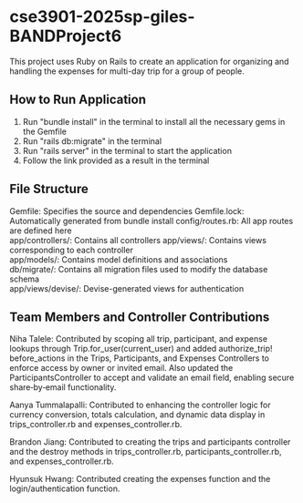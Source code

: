 # cse3901-2025sp-giles-BANDProject6

This project uses Ruby on Rails to create an application for organizing and handling the expenses for multi-day trip for a group of people.

## How to Run Application

1) Run "bundle install" in the terminal to install all the necessary gems in the Gemfile
2) Run "rails db:migrate" in the terminal
3) Run "rails server" in the terminal to start the application
4) Follow the link provided as a result in the terminal

## File Structure

Gemfile: Specifies the source and dependencies
Gemfile.lock: Automatically generated from bundle install
config/routes.rb: All app routes are defined here  
app/controllers/: Contains all controllers
app/views/: Contains views corresponding to each controller  
app/models/: Contains model definitions and associations  
db/migrate/: Contains all migration files used to modify the database schema  
app/views/devise/: Devise-generated views for authentication

## Team Members and Controller Contributions

Niha Talele: Contributed by scoping all trip, participant, and expense lookups through Trip.for_user(current_user) and added authorize_trip! before_actions in the Trips, Participants, and Expenses Controllers to enforce access by owner or invited email. Also updated the ParticipantsController to accept and validate an email field, enabling secure share‑by‑email functionality.

Aanya Tummalapalli: Contributed to enhancing the controller logic for currency conversion, totals calculation, and dynamic data display in trips_controller.rb and expenses_controller.rb.

Brandon Jiang: Contributed to creating the trips and participants controller and the destroy methods in trips_controller.rb, participants_controller.rb, and expenses_controller.rb.

Hyunsuk Hwang: Contributed creating the expenses function and the login/authentication function.

